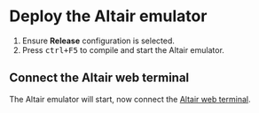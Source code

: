 # Deploy the Altair emulator

1. Ensure **Release** configuration is selected.
1. Press <kbd>ctrl+F5</kbd> to compile and start the Altair emulator.

## Connect the Altair web terminal

The Altair emulator will start, now connect the [Altair web terminal](../../Altair-Web-Terminal).
